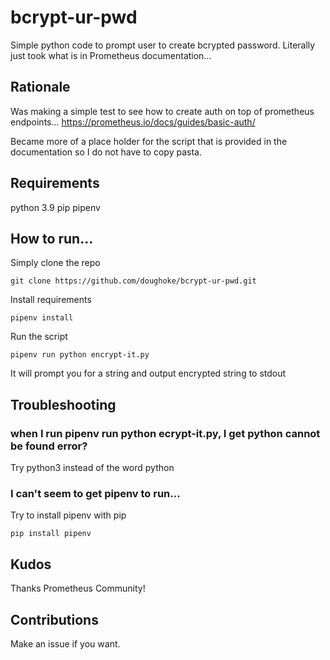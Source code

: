 # bcrypt-ur-pwd
Simple python code to prompt user to create bcrypted password. Literally just took what is in Prometheus documentation...

## Rationale
Was making a simple test to see how to create auth on top of prometheus endpoints... https://prometheus.io/docs/guides/basic-auth/

Became more of a place holder for the script that is provided in the documentation so I do not have to copy pasta.

## Requirements
python 3.9
pip
pipenv

## How to run...

Simply clone the repo

```
git clone https://github.com/doughoke/bcrypt-ur-pwd.git
```

Install requirements

```
pipenv install
```

Run the script

```
pipenv run python encrypt-it.py
```

It will prompt you for a string and output encrypted string to stdout

## Troubleshooting

### when I run pipenv run python ecrypt-it.py, I get python cannot be found error?

Try python3 instead of the word python

### I can't seem to get pipenv to run...

Try to install pipenv with pip

```
pip install pipenv
```

## Kudos
Thanks Prometheus Community!

## Contributions
Make an issue if you want.
